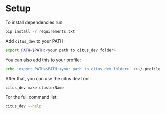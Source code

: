# Setup
To install dependencies run: 
```bash
pip install -r requirements.txt
```

Add `citus_dev` to your PATH:
```bash
export PATH=$PATH:<your path to citus_dev folder>
```

You can also add this to your profile:
```bash
echo 'export PATH=$PATH:<your path to citus_dev folder>' >>~/.profile
```

After that, you can use the citus dev tool:

```bash
citus_dev make clusterName
```

For the full command list:
```bash
citus_dev --help
```
